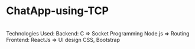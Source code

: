 # ChatApp-using-TCP
<br>
Technologies Used: 
Backend: C => Socket Programming
         Node.js => Routing
Frontend: ReactJs => UI design
          CSS, Bootstrap
